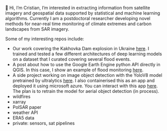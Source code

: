 👋 Hi, I’m Cristian, I’m interested in extracting information from satellite imagery and geospatial data supported by statistical and machine learning algorithms. Currently I am a postdoctoral researcher developing novel methods for near-real time monitoring of climate extremes and carbon landscapes from SAR imagery. 

Some of my interesting repos include:
- Our work covering the Kakhovka Dam explosion in Ukraine [here](https://github.com/crisjosil/Deep-learning-based-flood-tracking-in-Kakhovka-dam-Ukraine-from-SAR-imagery-). I trained and tested a few different architectures of deep learning models on a dataset that I curated covering several flood events. 
- A post about how to use the Google Earth Engine python API directly in QGIS. In this case, I show an example of flood monitoring [here](https://github.com/crisjosil/Flood_mapping_Sentinel1_in_QGIS).
- A side project working on image object detection with the YoloV8 model pretrained by ultralytics [here](https://github.com/crisjosil/Aerial_object_detection_tests). I also containerised this as an app and deployed it using microsoft azure. You can interact with this app [here](https://yo-detection.azurewebsites.net/). The plan is to retrain the model for aerial object detection (in process).
- wildfires
- xarray
- PolSAR paper
- weather API
- ERA5 data
- private: sensors, sat pipelines

